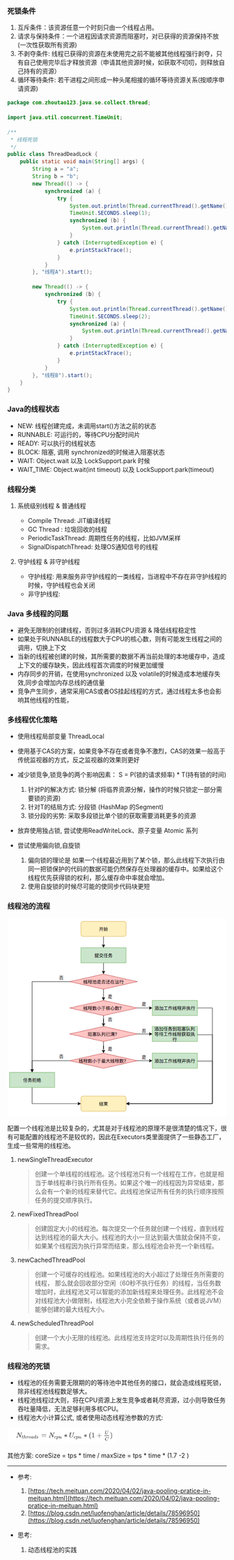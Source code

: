 ### 死锁条件

1. 互斥条件：该资源任意一个时刻只由一个线程占用。
2. 请求与保持条件：一个进程因请求资源而阻塞时，对已获得的资源保持不放(一次性获取所有资源)
3. 不剥夺条件: 线程已获得的资源在未使用完之前不能被其他线程强行剥夺，只有自己使用完毕后才释放资源（申请其他资源时候，如获取不叨叨，则释放自己持有的资源）
4. 循环等待条件: 若干进程之间形成一种头尾相接的循环等待资源关系(按顺序申请资源)

```java
package com.zhoutao123.java.se.collect.thread;

import java.util.concurrent.TimeUnit;

/**
 * 线程死锁
 */
public class ThreadDeadLock {
    public static void main(String[] args) {
        String a = "a";
        String b = "b";
        new Thread(() -> {
            synchronized (a) {
                try {
                    System.out.println(Thread.currentThread().getName() + "获取到A锁");
                    TimeUnit.SECONDS.sleep(1);
                    synchronized (b) {
                        System.out.println(Thread.currentThread().getName() + "获取到B锁");
                    }
                } catch (InterruptedException e) {
                    e.printStackTrace();
                }
            }
        }, "线程A").start();

        new Thread(() -> {
            synchronized (b) {
                try {
                    System.out.println(Thread.currentThread().getName() + "获取到B锁");
                    TimeUnit.SECONDS.sleep(2);
                    synchronized (a) {
                        System.out.println(Thread.currentThread().getName() + "获取到A锁");
                    }
                } catch (InterruptedException e) {
                    e.printStackTrace();
                }
            }
        }, "线程B").start();
    }
}
```

### Java的线程状态
+ NEW: 线程创建完成，未调用start()方法之前的状态
+ RUNNABLE: 可运行的，等待CPU分配时间片
+ READY: 可以执行的线程状态
+ BLOCK: 阻塞, 调用 synchronized的时候进入阻塞状态
+ WAIT: Object.wait 以及 LockSupport.park 时候
+ WAIT_TIME: Object.wait(int timeout) 以及 LockSupport.park(timeout) 


### 线程分类

1. 系统级别线程 & 普通线程
    + Compile Thread: JIT编译线程
    + GC Thread : 垃圾回收的线程
    + PeriodicTaskThread: 周期性任务的线程，比如JVM采样
    + SignalDispatchThread: 处理OS通知信号的线程

2. 守护线程 & 非守护线程
    + 守护线程: 用来服务非守护线程的一类线程，当进程中不存在非守护线程的时候，守护线程也会关闭
    + 非守护线程:

### Java 多线程的问题

+ 避免无限制的创建线程，否则过多消耗CPU资源 & 降低线程稳定性
+ 如果处于RUNNABLE的线程数大于CPU的核心数，则有可能发生线程之间的调用，切换上下文
+ 当新的线程被创建的时候，其所需要的数据不再当前处理的本地缓存中，造成上下文的缓存缺失，因此线程首次调度的时候更加缓慢
+ 内存同步的开销，在使用synchronized 以及 volatile的时候造成本地缓存失效,同步会增加内存总线的通信量
+ 竞争产生同步，通常采用CAS或者OS挂起线程的方式，通过线程太多也会影响其他线程的性能，

### 多线程优化策略

+ 使用线程局部变量 ThreadLocal
+ 使用基于CAS的方案，如果竞争不存在或者竞争不激烈，CAS的效果一般高于传统监视器的方式，反之监视器的效果则更好
+ 减少锁竞争,锁竞争的两个影响因素： S = P(锁的请求频率) * T(持有锁的时间)
    1. 针对P的解决方式: 锁分解 (将临界资源分解，操作的时候只锁定一部分需要锁的资源)
    2. 针对T的结局方式: 分段锁 (HashMap 的Segment)
    3. 锁分段的劣势: 采取多段锁比单个锁的获取需要消耗更多的资源

+ 放弃使用独占锁, 尝试使用ReadWriteLock、原子变量 Atomic 系列
+ 尝试使用偏向锁,自旋锁
    1. 偏向锁的理论是 如果一个线程最近用到了某个锁，那么此线程下次执行由同一把锁保护的代码的数据可能仍然保存在处理器的缓存中。如果给这个线程优先获得锁的权利，那么缓存命中率就会增加。
    2. 使用自旋锁的时候尽可能的使同步代码块更短

### 线程池的流程
![xx](./img/thread_pool.png)


配置一个线程池是比较复杂的，尤其是对于线程池的原理不是很清楚的情况下，很有可能配置的线程池不是较优的，因此在Executors类里面提供了一些静态工厂，生成一些常用的线程池。

1. newSingleThreadExecutor
   > 创建一个单线程的线程池。这个线程池只有一个线程在工作，也就是相当于单线程串行执行所有任务。如果这个唯一的线程因为异常结束，那么会有一个新的线程来替代它。此线程池保证所有任务的执行顺序按照任务的提交顺序执行。

2. newFixedThreadPool
    > 创建固定大小的线程池。每次提交一个任务就创建一个线程，直到线程达到线程池的最大大小。线程池的大小一旦达到最大值就会保持不变，如果某个线程因为执行异常而结束，那么线程池会补充一个新线程。

3. newCachedThreadPool
    > 创建一个可缓存的线程池。如果线程池的大小超过了处理任务所需要的线程，
    那么就会回收部分空闲（60秒不执行任务）的线程，当任务数增加时，此线程池又可以智能的添加新线程来处理任务。此线程池不会对线程池大小做限制，线程池大小完全依赖于操作系统（或者说JVM）能够创建的最大线程大小。

4. newScheduledThreadPool
    > 创建一个大小无限的线程池。此线程池支持定时以及周期性执行任务的需求。


### 线程池的死锁

+ 线程池的任务需要无限期的的等待池中其他任务的接口，就会造成线程死锁，除非线程池线程数足够大。
+ 线程池线程过大则，将在CPU资源上发生竞争或者耗尽资源，过小则导致任务吞吐量降低，无法足够利用多核CPU。
+ 线程池大小计算公式, 或者使用动态线程池参数的方式:

<div style="width: 50%">
  <img src="./img/thread_pool_core_size.png" alt="222"/>
</div>

其他方案: coreSize = tps * time / maxSize = tps * time * (1.7 -2 )

--- 

+ 参考:
    1. [https://tech.meituan.com/2020/04/02/java-pooling-pratice-in-meituan.html](https://tech.meituan.com/2020/04/02/java-pooling-pratice-in-meituan.html)
    2. [https://blog.csdn.net/luofenghan/article/details/78596950](https://blog.csdn.net/luofenghan/article/details/78596950)

+ 思考:
    1. 动态线程池的实践
    <div style="width: 50%">
       <img  alt="" src="https://p0.meituan.net/travelcube/6c0091e92e90f50f89fd83f3b9eb5472135718.png"/>
    </div>
